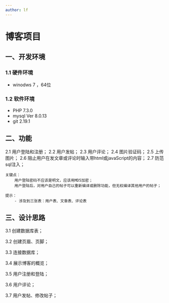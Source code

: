 ```yaml
---
author: lf
---
```

# 博客项目
## 一、开发环境

### 1.1 硬件环境
- winodws 7 ，64位

### 1.2 软件环境
- PHP 7.3.0
- mysql  Ver 8.0.13
- git 2.19.1

## 二、功能

2.1 用户登陆和注册；
2.2 用户发帖；
2.3 用户评论；
2.4 图片验证码；
2.5 上传图片；
2.6 阻止用户在发文章或评论时输入带html或javaScript的内容；
2.7 防范sql注入；

    关键点：
        用户登陆密码不应该是明文，应该用MD5加密；
        用户登陆后，对用户自己的帖子可以重新编译或删除功能，但无权编译其他用户的帖子；

    提示：
        - 涉及到三张表：用户表、文章表、评论表

## 三、设计思路

3.1 创建数据库表；

3.2 创建页眉、页脚；

3.3 连接数据库；

3.4 展示博客的概览；

3.5 用户注册和登陆；

3.6 用户评论；

3.7 用户发帖、修改帖子；

